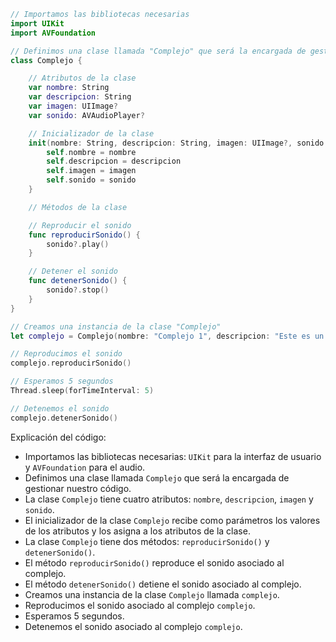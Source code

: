 ```swift
// Importamos las bibliotecas necesarias
import UIKit
import AVFoundation

// Definimos una clase llamada "Complejo" que será la encargada de gestionar nuestro código
class Complejo {

    // Atributos de la clase
    var nombre: String
    var descripcion: String
    var imagen: UIImage?
    var sonido: AVAudioPlayer?

    // Inicializador de la clase
    init(nombre: String, descripcion: String, imagen: UIImage?, sonido: AVAudioPlayer?) {
        self.nombre = nombre
        self.descripcion = descripcion
        self.imagen = imagen
        self.sonido = sonido
    }

    // Métodos de la clase

    // Reproducir el sonido
    func reproducirSonido() {
        sonido?.play()
    }

    // Detener el sonido
    func detenerSonido() {
        sonido?.stop()
    }
}

// Creamos una instancia de la clase "Complejo"
let complejo = Complejo(nombre: "Complejo 1", descripcion: "Este es un complejo muy complejo", imagen: UIImage(named: "complejo1.png"), sonido: AVAudioPlayer(contentsOf: URL(fileURLWithPath: Bundle.main.path(forResource: "sonido1", ofType: "mp3")!)))

// Reproducimos el sonido
complejo.reproducirSonido()

// Esperamos 5 segundos
Thread.sleep(forTimeInterval: 5)

// Detenemos el sonido
complejo.detenerSonido()
```

Explicación del código:

* Importamos las bibliotecas necesarias: `UIKit` para la interfaz de usuario y `AVFoundation` para el audio.
* Definimos una clase llamada `Complejo` que será la encargada de gestionar nuestro código.
* La clase `Complejo` tiene cuatro atributos: `nombre`, `descripcion`, `imagen` y `sonido`.
* El inicializador de la clase `Complejo` recibe como parámetros los valores de los atributos y los asigna a los atributos de la clase.
* La clase `Complejo` tiene dos métodos: `reproducirSonido()` y `detenerSonido()`.
* El método `reproducirSonido()` reproduce el sonido asociado al complejo.
* El método `detenerSonido()` detiene el sonido asociado al complejo.
* Creamos una instancia de la clase `Complejo` llamada `complejo`.
* Reproducimos el sonido asociado al complejo `complejo`.
* Esperamos 5 segundos.
* Detenemos el sonido asociado al complejo `complejo`.